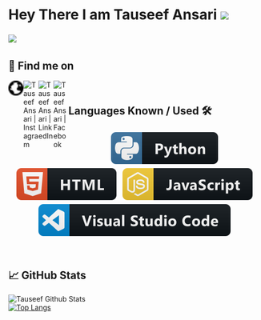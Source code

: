 # Hey There I am Tauseef Ansari <img src="https://media.giphy.com/media/JU5Q299WZWQPALRXDq/giphy.gif" width="30">

### ![](https://komarev.com/ghpvc/?username=your-github-username&color=blueviolet)


## &#129309; Find me on

[<img align="left" alt="tauseefansari.github.io" width="30px" src="https://raw.githubusercontent.com/iconic/open-iconic/master/svg/globe.svg" />](https://tauseefansari.github.io/)
[<img align="left" alt="Tauseef Ansari | Instagram" width="30px" src="https://cdn.jsdelivr.net/npm/simple-icons@v3/icons/instagram.svg" />](https://www.instagram.com/tauseef__ansari)
[<img align="left" alt="Tauseef Ansari | LinkedIn" width="30px" src="https://cdn.jsdelivr.net/npm/simple-icons@v3/icons/linkedin.svg" />](https://www.linkedin.com/in/tauseef-ansari-02b6081ab)
[<img align="left" alt="Tauseef Ansari | Facebook" width="30px" src="https://cdn.jsdelivr.net/npm/simple-icons@v3/icons/facebook.svg" />](https://www.facebook.com/tauseef51)
<br>

##  Languages Known / Used 🛠️

<p align="center">
  <img src="https://raw.githubusercontent.com/8bithemant/8bithemant/master/svg/dev/languages/python.svg" alt="Twitter" style="vertical-align:top; margin:4px">
 <img src="https://raw.githubusercontent.com/8bithemant/8bithemant/master/svg/dev/languages/html.svg" alt="Twitter" style="vertical-align:top; margin:4px">
 <img src="https://raw.githubusercontent.com/8bithemant/8bithemant/master/svg/dev/languages/js.svg" alt="Twitter" style="vertical-align:top; margin:4px">
 <img src="https://raw.githubusercontent.com/8bithemant/8bithemant/master/svg/dev/tools/visualstudio_code.svg" alt="Twitter" style="vertical-align:top; margin:4px">
</p>
<br>

## &#x1f4c8; GitHub Stats

![Tauseef Github Stats](https://github-readme-stats.vercel.app/api?username=tauseefansari&show_icons=true&theme=radical)
<br>
[![Top Langs](https://github-readme-stats.vercel.app/api/top-langs/?username=tauseefansari&theme=radical)](https://github.com/anuraghazra/github-readme-stats)

<!--
**tauseefansari/tauseefansari** is a ✨ _special_ ✨ repository because its `README.md` (this file) appears on your GitHub profile.

Here are some ideas to get you started:

- 🔭 I’m currently working on ...
- 🌱 I’m currently learning ...
- 👯 I’m looking to collaborate on ...
- 🤔 I’m looking for help with ...
- 💬 Ask me about ...
- 📫 How to reach me: ...
- 😄 Pronouns: ...
- ⚡ Fun fact: ...
-->
